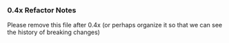 ### 0.4x Refactor Notes

Please remove this file after 0.4x (or perhaps organize it so that we can see the history of breaking changes)